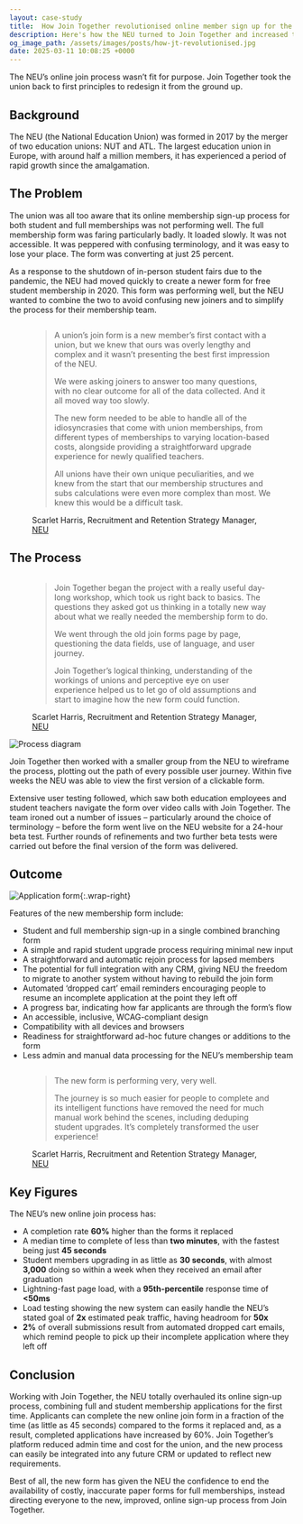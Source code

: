 ```yaml
---
layout: case-study
title:  How Join Together revolutionised online member sign up for the NEU
description: Here's how the NEU turned to Join Together and increased their form completion rate by 60%
og_image_path: /assets/images/posts/how-jt-revolutionised.jpg
date: 2025-03-11 10:08:25 +0000
---
```


The NEU’s online join process wasn’t fit for purpose. Join Together took the union back to first principles to
redesign it from the ground up.

## Background

The NEU (the National Education Union) was formed in 2017 by the merger of two education unions: NUT and ATL.
The largest education union in Europe, with around half a million members, it has experienced a period of rapid
growth since the amalgamation.

## The Problem

The union was all too aware that its online membership sign-up process for both
student and full memberships was not performing well. The full membership
form was faring particularly badly. It loaded slowly. It was not accessible. It was
peppered with confusing terminology, and it was easy to lose your place. The
form was converting at just 25 percent.

As a response to the shutdown of in-person student fairs due to the pandemic,
the NEU had moved quickly to create a newer form for free student
membership in 2020. This form was performing well, but the NEU wanted to
combine the two to avoid confusing new joiners and to simplify the process
for their membership team.

<figure class="quote neu">
  <img class="avatar" src="/assets/images/people/scarlet-harris.jpg" alt="">

  <blockquote>
    <p>
      A union’s join form is a new member’s first contact with a union, but we knew that ours was overly lengthy and complex
      and it wasn’t presenting the best first impression of the NEU.
    </p>
    <p>
      We were asking joiners to answer too many questions, with
      no clear outcome for all of the data collected. And it all moved way too slowly.
    </p>
    <p>
      The new form needed to be able to handle all of the idiosyncrasies that come with union memberships, from
      different types of memberships to varying location-based costs, alongside providing a straightforward upgrade
      experience for newly qualified teachers.</p>
    <p>
      All unions have their own unique peculiarities, and we knew from the start that our membership structures and
      subs calculations were even more complex than most. We knew this would be a difficult task.
    </p>
  </blockquote>

  <figcaption>Scarlet Harris, Recruitment and Retention Strategy Manager, <a href="https://neu.org.uk">NEU</a></figcaption>
</figure>

## The Process

<figure class="quote neu">
  <img class="avatar" src="/assets/images/people/scarlet-harris.jpg" alt="">

  <blockquote>
    <p>
      Join Together began the project with a really useful day-long workshop, which took us right back to basics. The
      questions they asked got us thinking in a totally new way about what we really needed the membership form to do.
    </p>
    <p>
      We went through the old join forms page by page, questioning the data fields, use of language, and user journey.
    </p>
    <p>
      Join Together’s logical thinking, understanding of the workings of unions and perceptive eye on user experience
      helped us to let go of old assumptions and start to imagine how the new form could function.
    </p>
  </blockquote>
  <figcaption>Scarlet Harris, Recruitment and Retention Strategy Manager, <a href="https://neu.org.uk">NEU</a></figcaption>
</figure>

![Process diagram](/assets/images/process-narrow.svg)

Join Together then worked with a smaller group from the NEU to wireframe the process, plotting out the path of every
possible user journey. Within five weeks the NEU was able to view the first version of a clickable form.

Extensive user testing followed, which saw both education employees and student teachers navigate the form over video
calls with Join Together. The team ironed out a number of issues – particularly around the choice of terminology –
before the form went live on the NEU website for a 24-hour beta test. Further rounds of refinements and two further beta
tests were carried out before the final version of the form was delivered.

## Outcome

![Application form](/assets/images/neu-apply-iphone.png){:.wrap-right}

Features of the new membership form include:

- Student and full membership sign-up in a single combined branching form
- A simple and rapid student upgrade process requiring minimal new input
- A straightforward and automatic rejoin process for lapsed members
- The potential for full integration with any CRM, giving NEU the freedom to migrate to another system without having
  to rebuild the join form
- Automated ‘dropped cart’ email reminders encouraging people to resume an incomplete application at the point they
  left off
- A progress bar, indicating how far applicants are through the form’s flow
- An accessible, inclusive, WCAG-compliant design
- Compatibility with all devices and browsers
- Readiness for straightforward ad-hoc future changes or additions to the form
- Less admin and manual data processing for the NEU’s membership team

<figure class="quote neu">
  <img class="avatar" src="/assets/images/people/scarlet-harris.jpg" alt="">

  <blockquote>
    <p> The new form is performing very, very well.</p>
    <p>
      The journey is so much easier for people to complete and its intelligent functions have removed the need for much manual
      work behind the scenes, including deduping student upgrades. It’s completely transformed the user experience!
    </p>
  </blockquote>
  <figcaption>Scarlet Harris, Recruitment and Retention Strategy Manager, <a href="https://neu.org.uk">NEU</a></figcaption>
</figure>


## Key Figures

The NEU’s new online join process has:

- A completion rate **60%** higher than the forms it replaced
- A median time to complete of less than **two minutes**, with the fastest being just **45 seconds**
- Student members upgrading in as little as **30 seconds**, with almost **3,000** doing so within a week when they received
  an email after graduation
- Lightning-fast page load, with a **95th-percentile** response time of **<50ms**
- Load testing showing the new system can easily handle the NEU’s stated goal
  of **2x** estimated peak traffic, having headroom for **50x**
- **2%** of overall submissions result from automated dropped cart emails, which
  remind people to pick up their incomplete application where they left off

## Conclusion

Working with Join Together, the NEU totally overhauled its online sign-up process, combining full and student membership
applications for the first time. Applicants can complete the new online join form in a fraction of the time (as little
as 45 seconds) compared to the forms it replaced and, as a result, completed applications have increased by 60%.
Join Together’s platform reduced admin time and cost for the union, and the new process can easily be integrated into
any future CRM or updated to reflect new requirements.

Best of all, the new form has given the NEU the confidence to end the availability of costly, inaccurate paper forms
for full memberships, instead directing everyone to the new, improved, online sign-up process from Join Together.
